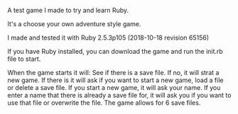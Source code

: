 A test game I made to try and learn Ruby.

It's a choose your own adventure style game.

I made and tested it with Ruby 2.5.3p105 (2018-10-18 revision 65156)

If you have Ruby installed, you can download the game and run the init.rb file to start.

When the game starts it will:
See if there is a save file. If no, it will strat a new game.
If there is it will ask if you want to start a new game, load a file or delete a save file.
If you start a new game, it will ask your name. If you enter a name that there is already a save file for, it will ask you if you want to use that file or overwrite the file.
The game allows for 6 save files.
